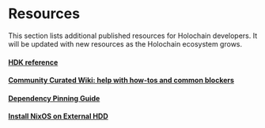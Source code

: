 # Resources

This section lists additional published resources for Holochain developers. It will be updated with new resources as the Holochain ecosystem grows.

<div class="h-tile-container">
    <div class="h-tile tile-alt tile-concepts">
        <a href="https://docs.rs/hdk/latest" target="_blank">
            <h4>HDK reference</h4>
        </a>
    </div>
    <div class="h-tile tile-alt tile-concepts">
        <a href="https://github.com/holochain-open-dev/wiki/wiki" target="_blank">
            <h4>Community Curated Wiki: help with how-tos and common blockers</h4>
        </a>
    </div>
    <!-- <div class="h-tile tile-alt tile-concepts">
        <a href="https://holochain-gym.github.io/developers/" target="_blank">
            <h4>The Holochain Gym: Exercises to learn Holochain</h4>
        </a>
    </div> -->
    <div class="h-tile tile-alt tile-concepts">
        <a href="dependency-pinning-guide">
            <h4>Dependency Pinning Guide</h4>
        </a>
    </div>
    <div class="h-tile tile-alt tile-concepts">
        <a href="install-nixos-on-external-hdd">
            <h4>Install NixOS on External HDD</h4>
        </a>
    </div>
</div>
